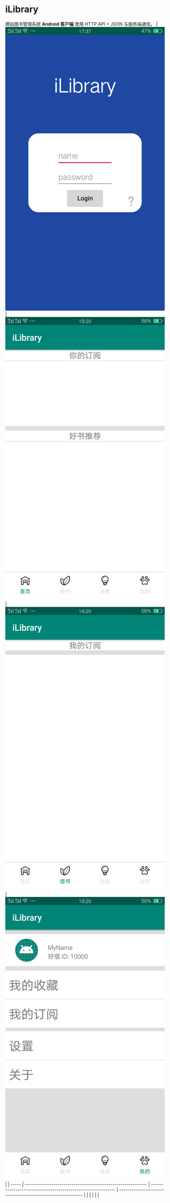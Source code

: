 # iLibrary
模拟图书管理系统 **Android 客户端**
使用 HTTP  API  + JSON 与服务端通信。
| ![](https://raw.githubusercontent.com/k2archer/iLibrary/master/docs/image/Login.png) | ![](https://raw.githubusercontent.com/k2archer/iLibrary/master/docs/image/Home.png) | ![](https://raw.githubusercontent.com/k2archer/iLibrary/master/docs/image/Borrow.png) | ![](https://raw.githubusercontent.com/k2archer/iLibrary/master/docs/image/Me.png) |
| ----- | ------------------------------------------------------------ | ------------------------------------------------------------ | ------------------------------------------------------------ |
|       |                                                              |                                                              |                                                              |


